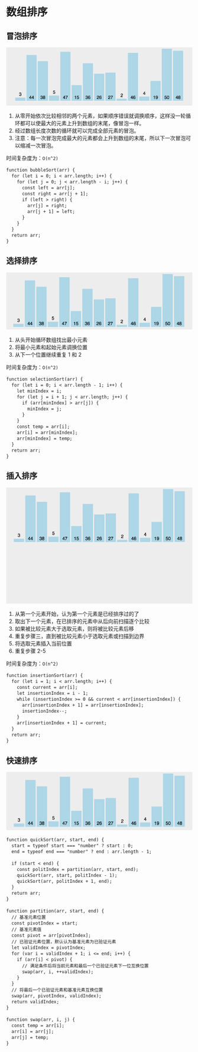 # 数组排序

## 冒泡排序

![冒泡排序](../../assets/images/算法/sort/BubbleSort.gif)

1. 从零开始依次比较相邻的两个元素，如果顺序错误就调换顺序，这样没一轮循环都可以使最大的元素上升到数组的末尾，像冒泡一样。
2. 经过数组长度次数的循环就可以完成全部元素的冒泡。
3. 注意：每一次冒泡完成最大的元素都会上升到数组的末尾，所以下一次冒泡可以缩减一次冒泡。

时间复杂度为：`O(n^2)`

```JS
function bubbleSort(arr) {
  for (let i = 0; i < arr.length; i++) {
    for (let j = 0; j < arr.length - i; j++) {
      const left = arr[j];
      const right = arr[j + 1];
      if (left > right) {
        arr[j] = right;
        arr[j + 1] = left;
      }
    }
  }
  return arr;
}
```

## 选择排序

![选择排序](../../assets/images/算法/sort/SelectionSort.gif)

1. 从头开始循环数组找出最小元素
2. 将最小元素和起始元素调换位置
3. 从下一个位置继续重复 1 和 2

时间复杂度为：`O(n^2)`

```JS
function selectionSort(arr) {
  for (let i = 0; i < arr.length - 1; i++) {
    let minIndex = i;
    for (let j = i + 1; j < arr.length; j++) {
      if (arr[minIndex] > arr[j]) {
        minIndex = j;
      }
    }
    const temp = arr[i];
    arr[i] = arr[minIndex];
    arr[minIndex] = temp;
  }
  return arr;
}
```

## 插入排序

![插入排序](../../assets/images/算法/sort/InsertionSort.gif)

1. 从第一个元素开始，认为第一个元素是已经排序过的了
2. 取出下一个元素，在已排序的元素中从后向前扫描逐个比较
3. 如果被比较元素大于选取元素，则将被比较元素后移
4. 重复步骤三，直到被比较元素小于选取元素或扫描到边界
5. 将选取元素插入当前位置
6. 重复步骤 2-5

时间复杂度为：`O(n^2)`

```JS
function insertionSort(arr) {
  for (let i = 1; i < arr.length; i++) {
    const current = arr[i];
    let insertionIndex = i - 1;
    while (insertionIndex >= 0 && current < arr[insertionIndex]) {
      arr[insertionIndex + 1] = arr[insertionIndex];
      insertionIndex--;
    }
    arr[insertionIndex + 1] = current;
  }
  return arr;
}
```

## 快速排序

![快速排序](../../assets/images/算法/sort/QuickSort.gif)

```JS
function quickSort(arr, start, end) {
  start = typeof start === "number" ? start : 0;
  end = typeof end === "number" ? end : arr.length - 1;

  if (start < end) {
    const politIndex = partition(arr, start, end);
    quickSort(arr, start, politIndex - 1);
    quickSort(arr, politIndex + 1, end);
  }
  return arr;
}

function partition(arr, start, end) {
  // 基准元素位置
  const pivotIndex = start;
  // 基准元素值
  const pivot = arr[pivotIndex];
  // 已验证元素位置，默认认为基准元素为已验证元素
  let validIndex = pivotIndex;
  for (var i = validIndex + 1; i <= end; i++) {
    if (arr[i] < pivot) {
      // 满足条件后将当前元素和最后一个已验证元素下一位互换位置
      swap(arr, i, ++validIndex);
    }
  }
  // 将最后一个已验证元素和基准元素互换位置
  swap(arr, pivotIndex, validIndex);
  return validIndex;
}

function swap(arr, i, j) {
  const temp = arr[i];
  arr[i] = arr[j];
  arr[j] = temp;
}
```
